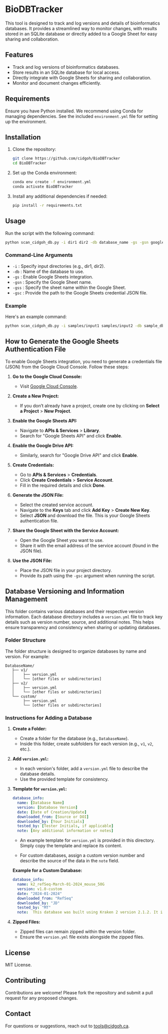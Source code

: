 # BioDBTracker

This tool is designed to track and log versions and details of bioinformatics databases. It provides a streamlined way to monitor changes, with results stored in an SQLite database or directly added to a Google Sheet for easy sharing and collaboration.

## Features

- Track and log versions of bioinformatics databases.
- Store results in an SQLite database for local access.
- Directly integrate with Google Sheets for sharing and collaboration.
- Monitor and document changes efficiently.

## Requirements

Ensure you have Python installed. We recommend using Conda for managing dependencies. See the included `environment.yml` file for setting up the environment.

## Installation

1. Clone the repository:

    ```bash
    git clone https://github.com/cidgoh/BioDBTracker
    cd BioDBTracker
    ```

2. Set up the Conda environment:

    ```bash
    conda env create -f environment.yml
    conda activate BioDBTracker
    ```

3. Install any additional dependencies if needed:

    ```bash
    pip install -r requirements.txt
    ```

## Usage

Run the script with the following command:

```bash
python scan_cidgoh_db.py -i dir1 dir2 -db database_name -gs -gsn google_sheet -gss google_sheet_name -gsc database-cidgoh-1dbcf7c8bf62.json
```

### Command-Line Arguments

- `-i` : Specify input directories (e.g., dir1, dir2).
- `-db` : Name of the database to use.
- `-gs` : Enable Google Sheets integration.
- `-gsn` : Specify the Google Sheet name.
- `-gss` : Specify the sheet name within the Google Sheet.
- `-gsc` : Provide the path to the Google Sheets credential JSON file.

### Example

Here's an example command:

```bash
python scan_cidgoh_db.py -i samples/input1 samples/input2 -db sample_db -gs -gsn MyGoogleSheet -gss Sheet1 -gsc my-google-credentials.json
```
## How to Generate the Google Sheets Authentication File

To enable Google Sheets integration, you need to generate a credentials file (JSON) from the Google Cloud Console. Follow these steps:

1. **Go to the Google Cloud Console:**
   - Visit [Google Cloud Console](https://console.cloud.google.com/).

2. **Create a New Project:**
   - If you don’t already have a project, create one by clicking on **Select a Project** > **New Project**.

3. **Enable the Google Sheets API:**
   - Navigate to **APIs & Services** > **Library**.
   - Search for "Google Sheets API" and click **Enable**.

4. **Enable the Google Drive API:**
   - Similarly, search for "Google Drive API" and click **Enable**.

5. **Create Credentials:**
   - Go to **APIs & Services** > **Credentials**.
   - Click **Create Credentials** > **Service Account**.
   - Fill in the required details and click **Done**.

6. **Generate the JSON File:**
   - Select the created service account.
   - Navigate to the **Keys** tab and click **Add Key** > **Create New Key**.
   - Select **JSON** and download the file. This is your Google Sheets authentication file.

7. **Share the Google Sheet with the Service Account:**
   - Open the Google Sheet you want to use.
   - Share it with the email address of the service account (found in the JSON file).

8. **Use the JSON File:**
   - Place the JSON file in your project directory.
   - Provide its path using the `-gsc` argument when running the script.

## Database Versioning and Information Management

This folder contains various databases and their respective version information. Each database directory includes a `version.yml` file to track key details such as version number, source, and additional notes. This helps ensure transparency and consistency when sharing or updating databases.

### Folder Structure

The folder structure is designed to organize databases by name and version. For example:

```
DatabaseName/
   ├── v1/
   │    ├── version.yml
   │    └── [other files or subdirectories]
   ├── v2/
   │    ├── version.yml
   │    └── [other files or subdirectories]
   └── custom/
        ├── version.yml
        └── [other files or subdirectories]
```

### Instructions for Adding a Database

1. **Create a Folder:**
   - Create a folder for the database (e.g., `DatabaseName`).
   - Inside this folder, create subfolders for each version (e.g., `v1`, `v2`, etc.).

2. **Add `version.yml`:**
   - In each version's folder, add a `version.yml` file to describe the database details.
   - Use the provided template for consistency.

3. **Template for `version.yml`:**
   ```yaml
   database_info:
     name: [Database Name]
     version: [Database Version]
     date: [Date of Creation/Update]
     downloaded_from: [Source or DOI]
     downloaded_by: [Your Initials]
     tested_by: [Tester Initials, if applicable]
     note: [Any additional information or notes]
   ```
   - An example template for `version.yml` is provided in this directory. Simply copy the template and replace its content.

   - For custom databases, assign a custom version number and describe the source of the data in the `note` field.

   **Example for a Custom Database:**
   ```yaml
   database_info:
     name: k2_refSeq-March-01-2024_mouse_50G
     version: v1.0-custom
     date: "2024-01-2024"
     downloaded_from: "RefSeq"
     downloaded_by: "JD"
     tested_by: "MT"
     note:  This database was built using Kraken 2 version 2.1.2. It includes genomes from RefSeq release 221, covering the following: Archaea, Bacter, Human, Plasmid, UniVec_Core, Viral genomes

   ```

4. **Zipped Files:**
   - Zipped files can remain zipped within the version folder.
   - Ensure the `version.yml` file exists alongside the zipped files.

## License

MIT License.

## Contributing

Contributions are welcome! Please fork the repository and submit a pull request for any proposed changes.

## Contact

For questions or suggestions, reach out to tools@cidgoh.ca.